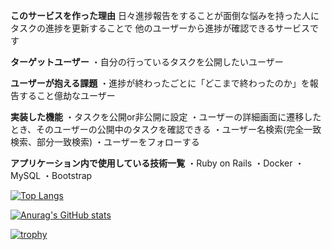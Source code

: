 **このサービスを作った理由**
日々進捗報告をすることが面倒な悩みを持った人に
タスクの進捗を更新することで
他のユーザーから進捗が確認できるサービスです

**ターゲットユーザー**
・自分の行っているタスクを公開したいユーザー

**ユーザーが抱える課題**
・進捗が終わったごとに「どこまで終わったのか」を報告すること億劫なユーザー

**実装した機能**
・タスクを公開or非公開に設定
・ユーザーの詳細画面に遷移したとき、そのユーザーの公開中のタスクを確認できる
・ユーザー名検索(完全一致検索、部分一致検索)
・ユーザーをフォローする


**アプリケーション内で使用している技術一覧**
・Ruby on Rails
・Docker
・MySQL
・Bootstrap

[![Top Langs](https://github-readme-stats.vercel.app/api/top-langs/?username={hikobend}&layout=compact)](https://github.com/anuraghazra/github-readme-stats)

[![Anurag's GitHub stats](https://github-readme-stats.vercel.app/api?username=hikobend)](https://github.com/anuraghazra/github-readme-stats)

[![trophy](https://github-profile-trophy.vercel.app/?username={hikobend})](https://github.com/ryo-ma/github-profile-trophy)
